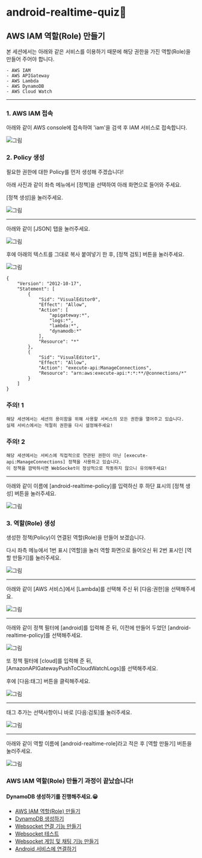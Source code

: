 # android-realtime-quiz🥳

## AWS IAM 역할(Role) 만들기

본 세션에서는 아래와 같은 서비스를 이용하기 때문에 해당 권한을 가진 역할(Role)을 만들어 주어야 합니다.
~~~
- AWS IAM
- AWS APIGateway
- AWS Lambda
- AWS DynamoDB
- AWS Cloud Watch
~~~

---

### 1. AWS IAM 접속

아래와 같이 AWS console에 접속하여 'iam'을 검색 후 IAM 서비스로 접속합니다.

![그림](../images/iam/1.png)

### 2. Policy 생성

필요한 권한에 대한 Policy를 먼저 생성해 주겠습니다!

아래 사진과 같이 좌측 메뉴에서 [정책]을 선택하여 아래 화면으로 들어와 주세요.

[정책 생성]을 눌러주세요.

![그림](../images/iam/2.png)

---

아래와 같이 [JSON] 탭을 눌러주세요.

![그림](../images/iam/3.png)

후에 아래의 텍스트를 그대로 복사 붙여넣기 한 후, [정책 검토] 버튼을 눌러주세요.

![그림](../images/iam/4.png)

~~~
{
    "Version": "2012-10-17",
    "Statement": [
        {
            "Sid": "VisualEditor0",
            "Effect": "Allow",
            "Action": [
                "apigateway:*",
                "logs:*",
                "lambda:*",
                "dynamodb:*"
            ],
            "Resource": "*"
        },
        {
            "Sid": "VisualEditor1",
            "Effect": "Allow",
            "Action": "execute-api:ManageConnections",
            "Resource": "arn:aws:execute-api:*:*:**/@connections/*"
        }
    ]
}
~~~

### 주의! 1

~~~
해당 세션에서는 세션의 용이함을 위해 사용할 서비스의 모든 권한을 열어주고 있습니다. 
실제 서비스에서는 적절히 권한을 다시 설정해주세요!
~~~

### 주의! 2
~~~
해당 세션에서는 서비스에 직접적으로 연관된 권한이 아닌 [execute-api:ManageConnections] 정책을 사용하고 있습니다.
이 정책을 깜박하시면 WebSocket이 정상적으로 작동하지 않으니 유의해주세요!
~~~

---

아래와 같이 이름에 [android-realtime-policy]를 입력하신 후 하단 표시의 [정책 생성] 버튼을 눌러주세요.

![그림](../images/iam/5.png)

### 3. 역할(Role) 생성

생성한 정책(Policy)이 연결된 역할(Role)을 만들어 보겠습니다.

다시 좌측 메뉴에서 1번 표시 [역할]을 눌러 역할 화면으로 들어오신 뒤 2번 표시인 [역할 만들기]를 눌러주세요.

![그림](../images/iam/6.png)

---

아래와 같이 [AWS 서비스]에서 [Lambda]를 선택해 주신 뒤 [다음:권한]을 선택해주세요.

![그림](../images/iam/7.png)

---

아래와 같이 정책 필터에 [android]를 입력해 준 뒤, 이전에 만들어 두었던 [android-realtime-policy]를 선택해주세요.

![그림](../images/iam/8.png)

또 정책 필터에 [cloud]를 입력해 준 뒤, [AmazonAPIGatewayPushToCloudWatchLogs]를 선택해주세요.

후에 [다음:태그] 버튼을 클릭해주세요.

![그림](../images/iam/8_1.png)

---

태그 추가는 선택사항이니 바로 [다음:검토]를 눌러주세요.

![그림](../images/iam/9.png)

---

아래와 같이 역할 이름에 [android-realtime-role]라고 적은 후 [역할 만들기] 버튼을 눌러주세요.

![그림](../images/iam/10.png)

### AWS IAM 역할(Role) 만들기 과정이 끝났습니다!
#### DynamoDB 생성하기를 진행해주세요.😀


- [AWS IAM 역할(Role) 만들기](https://github.com/yebonkim/android-realtime-quiz/blob/master/guide/AWS_IAM_guide.md)
- [DynamoDB 생성하기](https://github.com/yebonkim/android-realtime-quiz/blob/master/guide/AWS_DynamoDB_guide.md)
- [Websocket 연결 기능 만들기](https://github.com/yebonkim/android-realtime-quiz/blob/master/guide/AWS_websocket_connection_guide.md)
- [Websocket 테스트](https://github.com/yebonkim/android-realtime-quiz/blob/master/guide/AWS_websocket_test_guide.md)
- [Websocket 게임 및 채팅 기능 만들기](https://github.com/yebonkim/android-realtime-quiz/blob/master/guide/AWS_websocket_guide.md)
- [Android 서비스에 연결하기](https://github.com/yebonkim/android-realtime-quiz/blob/master/guide/Android_guide.md)